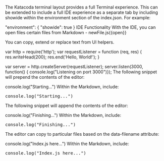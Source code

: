 The Katacoda terminal layout provides a full Terminal experience. This can be extended to include a full IDE experience as a separate tab by including showide within the environment section of the index.json. For example:

"environment": {
  "showide": true
}
IDE Functionality
With the IDE, you can open files certain files from Markdown - newFile.js{{open}}

You can copy, extend or replace text from UI helpers.

var http = require('http');
var requestListener = function (req, res) {
  res.writeHead(200);
  res.end('Hello, World!');
}

var server = http.createServer(requestListener);
server.listen(3000, function() { console.log("Listening on port 3000")});
The following snippet will prepend the contents of the editor:

console.log("Starting...")
Within the Markdown, include:

<pre class="file" data-filename="app.js" data-target="prepend">console.log("Starting...")
</pre>
The following snippet will append the contents of the editor:

console.log("Finishing...")
Within the Markdown, include:

<pre class="file" data-filename="app.js" data-target="append">console.log("Finishing...")
</pre>
The editor can copy to particular files based on the data-filename attribute:

console.log("Index.js here...")
Within the Markdown, include:

<pre class="file" data-filename="index.js" data-target="replace">console.log("Index.js here...")
